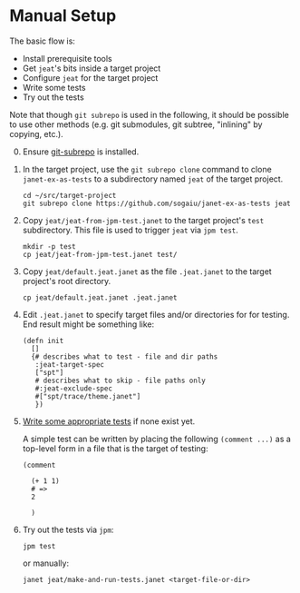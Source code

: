 # Manual Setup

The basic flow is:

* Install prerequisite tools
* Get `jeat`'s bits inside a target project
* Configure `jeat` for the target project
* Write some tests
* Try out the tests

Note that though `git subrepo` is used in the following, it should be
possible to use other methods (e.g. git submodules, git subtree,
"inlining" by copying, etc.).

0. Ensure [git-subrepo](https://github.com/ingydotnet/git-subrepo) is
   installed.

1. In the target project, use the `git subrepo clone` command to clone
   `janet-ex-as-tests` to a subdirectory named `jeat` of the target
   project.

    ```
    cd ~/src/target-project
    git subrepo clone https://github.com/sogaiu/janet-ex-as-tests jeat
    ```

2. Copy `jeat/jeat-from-jpm-test.janet` to the target project's `test`
   subdirectory.  This file is used to trigger `jeat` via `jpm test`.

    ```
    mkdir -p test
    cp jeat/jeat-from-jpm-test.janet test/
    ```

3. Copy `jeat/default.jeat.janet` as the file `.jeat.janet` to the
   target project's root directory.

    ```
    cp jeat/default.jeat.janet .jeat.janet
    ```

4. Edit `.jeat.janet` to specify target files and/or directories for
   for testing.  End result might be something like:

    ```janet
    (defn init
      []
      {# describes what to test - file and dir paths
       :jeat-target-spec
       ["spt"]
       # describes what to skip - file paths only
       #:jeat-exclude-spec
       #["spt/trace/theme.janet"]
       })
    ```

5. [Write some appropriate tests](./doc_test-writing-tips.md) if none
   exist yet.

   A simple test can be written by placing the following `(comment
   ...)` as a top-level form in a file that is the target of testing:

    ```janet
    (comment

      (+ 1 1)
      # =>
      2

      )
    ```

6. Try out the tests via `jpm`:

    ```
    jpm test
    ```

    or manually:

    ```
    janet jeat/make-and-run-tests.janet <target-file-or-dir>
    ```
